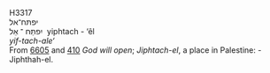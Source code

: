<body>
  <p>H3317<br>  יפתּח־אל  <br> יִפתַּּח  ־ אֵל  ‎  yiphtach  - ‘êl  <br><i>yif-tach-ale‘ </i><br>From <a href="h6605.htm">6605</a> and <a href="h0410.htm">410</a>  <i>God</i> <i>will</i> <i>open</i>; <i>Jiphtach-el</i>, a place in Palestine: - Jiphthah-el.<br></p>
 </body>